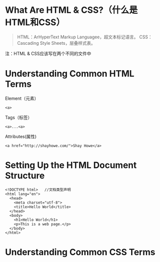 # What Are HTML & CSS?（什么是HTML和CSS）
>HTML：ArHyperText Markup Languagee，超文本标记语言。
>CSS：Cascading Style Sheets，层叠样式表。

注：HTML & CSS应该写在两个不同的文件中

# Understanding Common HTML Terms
Element（元素）

    <a>
    
Tags（标签）

    <a>...<a>
    
Attributes(属性)

    <a href="http://shayhowe.com/">Shay Howe</a>

# Setting Up the HTML Document Structure
    <!DOCTYPE html>   //文档类型声明
    <html lang="en">
      <head>
        <meta charset="utf-8">
        <title>Hello World</title>
      </head>
      <body>
        <h1>Hello World</h1>
        <p>This is a web page.</p>
      </body>
    </html>

# Understanding Common CSS Terms




    



